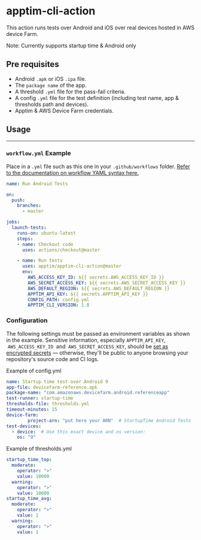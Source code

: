 # apptim-cli-action
This action runs tests over Android and iOS over real devices hosted in AWS device Farm. 

Note: Currently supports startup time & Android only

## Pre requisites

- Android `.apk` or iOS `.ipa` file.
- The `package name` of the app.
- A threshold `.yml` file for the pass-fail criteria.
- A config `.yml` file for the test definition (including test name, app & thresholds path and devices).
- Apptim & AWS Device Farm credentials.

## **Usage**

---

### **`workflow.yml` Example**

Place in a `.yml` file such as this one in your `.github/workflows` folder. [Refer to the documentation on workflow YAML syntax here.](https://help.github.com/en/articles/workflow-syntax-for-github-actions)

```yaml
name: Run Android Tests

on: 
  push: 
    branches:
      - master

jobs: 
  launch-tests: 
    runs-on: ubuntu-latest 
    steps: 
    - name: Checkout code
      uses: actions/checkout@master

    - name: Run tests
      uses: apptim/apptim-cli-action@master
      env: 
        AWS_ACCESS_KEY_ID: ${{ secrets.AWS_ACCESS_KEY_ID }} 
        AWS_SECRET_ACCESS_KEY: ${{ secrets.AWS_SECRET_ACCESS_KEY }}
        AWS_DEFAULT_REGION: ${{ secrets.AWS_DEFAULT_REGION }}
        APPTIM_API_KEY: ${{ secrets.APPTIM_API_KEY }}
        CONFIG_PATH: config.yml 
        APPTIM_CLI_VERSION: 1.8


```

### **Configuration**

The following settings must be passed as environment variables as shown in the example. Sensitive information, especially `APPTIM_API_KEY`,  `AWS_ACCESS_KEY_ID`  and  `AWS_SECRET_ACCESS_KEY`, should be [set as encrypted secrets](https://docs.github.com/en/actions/configuring-and-managing-workflows/creating-and-storing-encrypted-secrets#using-encrypted-secrets-in-a-workflow) — otherwise, they'll be public to anyone browsing your repository's source code and CI logs.


Example of config.yml

```yaml
name: Startup time test over Android 9
app-file: devicefarm-reference.apk
package-name: "com.amazonaws.devicefarm.android.referenceapp"
test-runner: startup-time
thresholds-file: thresholds.yml
timeout-minutes: 15
device-farm:
        project-arn: "put here your ARN"  # StartupTime Android Tests
test-devices:
  - device:  # Use this exact device and os version:
    os: "9"

```

Example of thresholds.yml
```yaml
startup_time_top:
  moderate:
    operator: ">"
    value: 10000
  warning:
    operator: ">"
    value: 10000
startup_time_avg:
  moderate:
    operator: ">"
    value: 1
  warning:
    operator: ">"
    value: 1


```

